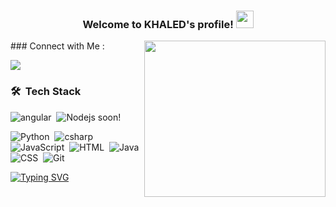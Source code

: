 <h3 align="center">
  Welcome to KHALED's profile!
  <img src="https://media.giphy.com/media/hvRJCLFzcasrR4ia7z/giphy.gif" width="28">
</h3>

<img src="https://i.pinimg.com/736x/3f/13/57/3f1357daa60daa686dfef453dc31271b.jpg" width="290px" height="250px" align="right" >
### Connect with Me :

<a href="https://www.linkedin.com/in/khaled-abdelnaby-6a3b17153/" target="_blank"><img src="https://img.shields.io/badge/-khaled%20abdelnaby-6a3b17153?style=for-the-badge&logo=Linkedin&logoColor=white"/></a>

### 🛠 &nbsp;Tech Stack
![angular](https://img.shields.io/badge/-angular%20-05122A?style=flat&logo=angular)&nbsp;
![Nodejs](https://img.shields.io/badge/-Nodejs%20-05122A?style=flat&logo=Nodejs)&nbsp;soon!

![Python](https://img.shields.io/badge/-Python%20-05122A?style=flat&logo=python)&nbsp;
![csharp](https://img.shields.io/badge/-csharp%20-05122A?style=flat&logo=csharp)&nbsp;
![JavaScript](https://img.shields.io/badge/-JavaScript-05122A?style=flat&logo=javascript)&nbsp;
![HTML](https://img.shields.io/badge/-HTML-05122A?style=flat&logo=HTML5)&nbsp;
![Java](https://img.shields.io/badge/-java-05122A?style=flat&logo=java)&nbsp;
![CSS](https://img.shields.io/badge/-CSS-05122A?style=flat&logo=CSS3&logoColor=1572B6)&nbsp;
![Git](https://img.shields.io/badge/-Git-05122A?style=flat&logo=git)&nbsp;

<a href="https://git.io/typing-svg"><img src="https://readme-typing-svg.demolab.com?font=Fira+Code&pause=1000&color=6DDCCF&background=FF52BC00&width=610&lines=coding+as+art.+keep+open+source,+enjoy+open+source." alt="Typing SVG" /></a>
